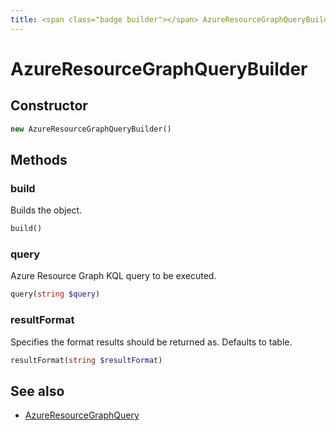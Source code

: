 ```yaml
---
title: <span class="badge builder"></span> AzureResourceGraphQueryBuilder
---
```

# <span class="badge builder"></span> AzureResourceGraphQueryBuilder

## Constructor

```php
new AzureResourceGraphQueryBuilder()
```
## Methods

### <span class="badge object-method"></span> build

Builds the object.

```php
build()
```

### <span class="badge object-method"></span> query

Azure Resource Graph KQL query to be executed.

```php
query(string $query)
```

### <span class="badge object-method"></span> resultFormat

Specifies the format results should be returned as. Defaults to table.

```php
resultFormat(string $resultFormat)
```

## See also

 * <span class="badge object-type-class"></span> [AzureResourceGraphQuery](./object-AzureResourceGraphQuery.md)
